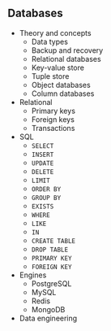 ## Databases

- Theory and concepts
  - Data types
  - Backup and recovery
  - Relational databases
  - Key-value store
  - Tuple store
  - Object databases
  - Column databases
- Relational
  - Primary keys
  - Foreign keys
  - Transactions
- SQL
  - `SELECT`
  - `INSERT`
  - `UPDATE`
  - `DELETE`
  - `LIMIT`
  - `ORDER BY`
  - `GROUP BY`
  - `EXISTS`
  - `WHERE`
  - `LIKE`
  - `IN`
  - `CREATE TABLE`
  - `DROP TABLE`
  - `PRIMARY KEY`
  - `FOREIGN KEY`
- Engines
  - PostgreSQL
  - MySQL
  - Redis
  - MongoDB
- Data engineering
